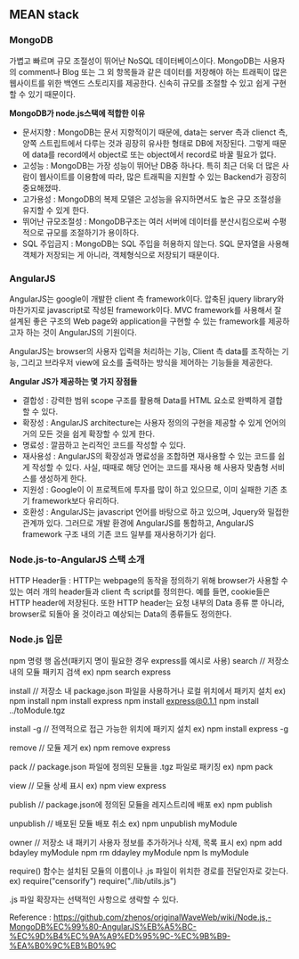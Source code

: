 ## MEAN stack

### MongoDB
가볍고 빠르며 규모 조절성이 뛰어난 NoSQL 데이터베이스이다. 
MongoDB는 사용자의 comment나 Blog 또는 그 외 항목들과 같은 데이터를 저장해야 하는 트래픽이 많은 웹사이트를 위한 백엔드 스토리지를 제공한다. 신속히 규모를 조절할 수 있고 쉽게 구현할 수 있기 때문이다.

__MongoDB가 node.js스택에 적합한 이유__
- 문서지향 : MongoDB는 문서 지향적이기 때문에, data는 server 측과 clienct 측, 양쪽 스트립트에서 다루는 것과 굉장히 유사한 형태로 DB에 저장된다. 그렇게 때문에 data를 record에서 object로 또는 object에서 record로 바꿀 필요가 없다.
- 고성능 : MongoDB는 가장 성능이 뛰어난 DB중 하나다. 특히 최근 더욱 더 많은 사람이 웹사이트를 이용함에 따라, 많은 트래픽을 지원할 수 있는 Backend가 굉장히 중요해졌따.
- 고가용성 : MongoDB의 복제 모델은 고성능을 유지하면서도 높은 규모 조절성을 유지할 수 있게 한다.
- 뛰어난 규모조절성 : MongoDB구조는 여러 서버에 데이터를 분산시킴으로써 수평적으로 규모를 조절하기가 용이하다.
- SQL 주입금지 : MongoDB는 SQL 주입을 허용하지 않는다. SQL 문자열을 사용해 객체가 저장되는 게 아니라, 객체형식으로 저장되기 때문이다.

### AngularJS
AngularJS는 google이 개발한 client 측 framework이다. 압축된 jquery library와 마찬가지로 javascript로 작성된 framework이다. MVC framework를 사용해서 잘 설계된 좋은 구조의 Web page와 application을 구현할 수 있는 framework를 제공하고자 하는 것이 AngularJS의 기원이다.

AngularJS는 browser의 사용자 입력을 처리하는 기능, Client 측 data를 조작하는 기능, 그리고 브라우저 view에 요소를 출력하는 방식을 제어하는 기능들을 제공한다. 

__Angular JS가 제공하는 몇 가지 장점들__
- 결합성 : 강력한 범위 scope 구조를 활용해 Data를 HTML 요소로 완벽하게 결합할 수 있다.
- 확장성 : AngularJS architecture는 사용자 정의의 구현을 제공할 수 있게 언어의 거의 모든 것을 쉽게 확장할 수 있게 한다.
- 명료성 : 깔끔하고 논리적인 코드를 작성할 수 있다.
- 재사용성 : AngularJS의 확장성과 명료성을 조합하면 재사용할 수 있는 코드를 쉽게 작성할 수 있다. 사실, 때때로 해당 언어는 코드를 재사용 해 사용자 맞춤형 서비스를 생성하게 한다.
- 지원성 : Google이 이 프로젝트에 투자를 많이 하고 있으므로, 이미 실패한 기존 초기 framework보다 유리하다.
- 호환성 : AngularJS는 javascript 언어를 바탕으로 하고 있으며, Jquery와 밀접한 관계까 있다. 그러므로 개발 환경에 AngularJS를 통합하고, AngularJS framework 구조 내의 기존 코드 일부를 재사용하기가 쉽다.

### Node.js-to-AngularJS 스택 소개

HTTP Header들 : HTTP는 webpage의 동작을 정의하기 위해 browser가 사용할 수 있는 여러 개의 header들과 client 측 script를 정의한다. 예를 들면, cookie들은 HTTP header에 저장된다. 또한 HTTP header는 요청 내부의 Data 종류 뿐 아니라, browser로 되돌아 올 것이라고 예상되는 Data의 종류들도 정의한다.

### Node.js 입문

npm 명령 행 옵션(패키지 명이 필요한 경우 express를 예시로 사용) search // 저장소내의 모듈 패키지 검색 
ex) 
	npm search express

install // 저장소 내 package.json 파일을 사용하거나 로컬 위치에서 패키지 설치 
ex) 
	npm install
	npm install express 
	npm install express@0.1.1 
	npm install ../toModule.tgz

install -g // 전역적으로 접근 가능한 위치에 패키지 설치 
ex) 
	npm install express -g

remove // 모듈 제거 
ex) 
	npm remove express

pack // package.json 파일에 정의된 모듈을 .tgz 파일로 패키징 
ex) 
	npm pack

view // 모듈 상세 표시 
ex) 
	npm view express

publish // package.json에 정의된 모듈을 레지스트리에 배포 
ex) 
	npm publish

unpublish // 배포된 모듈 배포 취소 
ex) 
	npm unpublish myModule

owner // 저장소 내 패키기 사용자 정보를 추가하거나 삭제, 목록 표시 
ex) 
	npm add bdayley myModule 
	npm rm ddayley myModule 
	npm ls myModule

require() 함수는 설치된 모듈의 이름이나 .js 파일이 위치한 경로를 전달인자로 갖는다.
ex)
	require("censorify") require("./lib/utils.js")

.js 파일 확장자는 선택적인 사항으로 생략할 수 있다.

Reference : https://github.com/zhenos/originalWaveWeb/wiki/Node.js,-MongoDB%EC%99%80-AngularJS%EB%A5%BC-%EC%9D%B4%EC%9A%A9%ED%95%9C-%EC%9B%B9-%EA%B0%9C%EB%B0%9C

